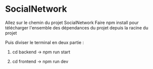 # SocialNetwork
Allez sur le chemin du projet SocialNetwork
Faire npm install pour télécharger l'ensemble des dépendances du projet depuis la racine du projet

Puis diviser le terminal en deux partie : 

1. cd backend -> npm run start

2. cd frontend -> npm run dev


